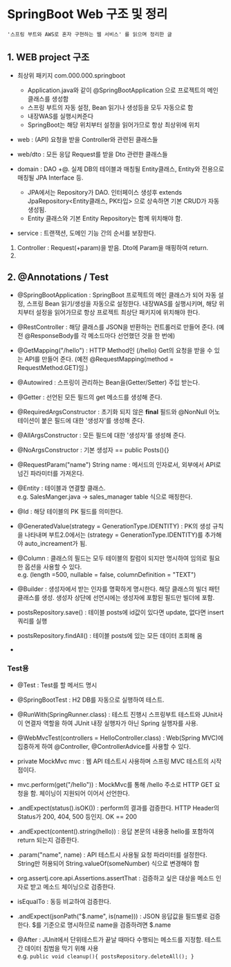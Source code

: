 # SpringBoot Web 구조 및 정리
```
'스프링 부트와 AWS로 혼자 구현하는 웹 서비스' 를 읽으며 정리한 글
```
## 1. WEB project 구조
- 최상위 패키지 com.000.000.springboot
   - Application.java와 같이 @SpringBootApplication 으로 프로젝트의 메인 클래스를 생성함
   - 스프링 부트의 자동 설정, Bean 읽기나 생성등을 모두 자동으로 함
   - 내장WAS를 실행시켜준다
   - SpringBoot는 해당 위치부터 설정을 읽어가므로 항상 최상위에 위치

- web : (API) 요청을 받을 Controller와 관련된 클래스들

- web/dto : 모든 응답 Request를 받을 Dto 관련한 클래스들

- domain : DAO +@. 실제 DB의 테이블과 매칭될 Entity클래스, Entity와 전용으로 매칭될 JPA Interface 등.
  - JPA에서는 Repository가 DAO. 인터페이스 생성후 extends JpaRepository<Entity클래스, PK타입> 으로 상속하면 기본 CRUD가 자동 생성됨.
  - Entity 클래스와 기본 Entity Repository는 함께 위치해야 함.

- service : 트랜잭션, 도메인 기능 간의 순서를 보장한다.
1. Controller : Request(+param)을 받음. Dto에 Param을 매핑하여 return.
2. 
<!-- - Entity 클래스 :  -->

## 2. @Annotations / Test

- @SpringBootApplication : SpringBoot 프로젝트의 메인 클래스가 되어 자동 설정, 스프링 Bean 읽기/생성을 자동으로 설정한다. 내장WAS를 실행시키며, 해당 위치부터 설정을 읽어가므로 항상 프로젝트 최상단 패키지에 위치해야 한다.

- @RestController : 해당 클래스를 JSON을 반환하는 컨트롤러로 만들어 준다. (예전 @ResponseBody를 각 메소드마다 선언했던 것을 한 번에)

- @GetMapping("/hello") : HTTP Method인 (/hello) Get의 요청을 받을 수 있는 API를 만들어 준다. (예전 @RequestMapping(method = RequestMethod.GET)임.)

- @Autowired : 스프링이 관리하는 Bean을(Getter/Setter) 주입 받는다.

- @Getter : 선언된 모든 필드의 get 메소드를 생성해 준다.

- @RequiredArgsConstructor : 초기화 되지 않은 **final** 필드와 @NonNull 어노테이션이 붙은 필드에 대한 '생성자'를 생성해 준다.

- @AllArgsConstructor : 모든 필드에 대한 '생성자'를 생성해 준다.

- @NoArgsConstructor : 기본 생성자 == public Posts(){}

- @RequestParam("name") String name : 메서드의 인자로서, 외부에서 API로 넘긴 파라미터를 가져온다.

- @Entity : 테이블과 연결할 클래스.   
e.g. SalesManger.java -> sales_manager table 식으로 매칭한다.

- @Id : 해당 테이블의 PK 필드를 의미한다.

- @GeneratedValue(strategy = GenerationType.IDENTITY) : PK의 생성 규칙을 나타내며 부트2.0에서는 (strategy = GenerationType.IDENTITY)를 추가해야 auto_increament가 됨.

- @Column : 클래스의 필드는 모두 테이블의 칼럼이 되지만 명시하여 임의로 필요한 옵션을 사용할 수 있다.   
e.g. (length =500, nullable = false, columnDefinition = "TEXT")

- @Builder : 생성자에서 받는 인자를 명확하게 명시한다. 해당 클래스의 빌더 패턴 클래스를 생성. 생성자 상단에 선언시에는 생성자에 포함된 필드만 빌더에 포함. 

- postsRepository.save() : 테이블 posts에 id값이 있다면 update, 없다면 insert 쿼리를 실행

- postsRepository.findAll() : 테이블 posts에 있는 모든 데이터 조회해 옴

- 



### Test용

- @Test : Test를 할 메서드 명시

- @SpringBootTest : H2 DB를 자동으로 실행하여 테스트.

- @RunWith(SpringRunner.class) : 테스트 진행시 스프링부트 테스트와 JUnit사이 연결자 역할을 하여 JUnit 내장 실행자가 아닌 Spring 실행자를 사용.

- @WebMvcTest(controllers = HelloController.class) : Web(Spring MVC)에 집중하게 하여 @Controller, @ControllerAdvice를 사용할 수 있다.

- private MockMvc mvc : 웹 API 테스트시 사용하며 스프링 MVC 테스트의 시작점이다.

- mvc.perform(get("/hello")) : MockMvc를 통해 /hello 주소로 HTTP GET 요청을 함. 체이닝이 지원되어 이어서 선언한다.

- .andExpect(status().isOK()) : perform의 결과를 검증한다. HTTP Header의 Status가 200, 404, 500 등인지. OK == 200

- .andExpect(content().string(hello)) : 응답 본문의 내용중 hello를 포함하여 return 되는지 검증한다.

- .param("name", name) : API 테스트시 사용될 요청 파라미터를 설정한다. String만 허용되어 String.valueOf(someNumber) 식으로 변경해야 함

- org.assertj.core.api.Assertions.assertThat : 검증하고 싶은 대상을 메소드 인자로 받고 메소드 체이닝으로 검증한다.

- isEqualTo : 동등 비교하여 검증한다.

- .andExpect(jsonPath("$.name", is(name))) : JSON 응답값을 필드별로 검증한다. $를 기준으로 명시하므로 name을 검증하려면 $.name

- @After : JUnit에서 단위테스트가 끝날 때마다 수행되는 메소드를 지정함. 테스트간 데이터 침범을 막기 위해 사용  
e.g. ```public void cleanup(){ postsRepository.deleteAll(); }```



